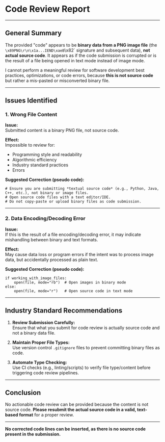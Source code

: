 # Code Review Report

---

## General Summary

The provided "code" appears to be **binary data from a PNG image file** (the `\x89PNG\r\n\x1a...IEND\xaeB`\x82` signature and subsequent data), **not actual source code**. It appears as if the code submission is corrupted or is the result of a file being opened in text mode instead of image mode.

I cannot perform a meaningful review for software development best practices, optimizations, or code errors, because **this is not source code** but rather a mis-pasted or misconverted binary file.

---

## Issues Identified

### 1. Wrong File Content

**Issue:**  
Submitted content is a binary PNG file, not source code.

**Effect:**  
Impossible to review for:

- Programming style and readability
- Algorithmic efficiency
- Industry standard practices
- Errors

**Suggested Correction (pseudo code):**

```plaintext
# Ensure you are submitting *textual source code* (e.g., Python, Java, C++, etc.), not binary or image files.
# Open source code files with a text editor/IDE.
# Do not copy-paste or upload binary files as code submission.
```

---

### 2. Data Encoding/Decoding Error

**Issue:**  
If this is the result of a file encoding/decoding error, it may indicate mishandling between binary and text formats.

**Effect:**  
May cause data loss or program errors if the intent was to process image data, but accidentally processed as plain text.

**Suggested Correction (pseudo code):**

```pseudo
if working_with_image_files:
    open(file, mode="rb")  # Open images in binary mode
else:
    open(file, mode="r")   # Open source code in text mode
```

---

## Industry Standard Recommendations

1. **Review Submission Carefully:**  
   Ensure that what you submit for code review is actually source code and not a binary data file.

2. **Maintain Proper File Types:**  
   Use version control `.gitignore` files to prevent committing binary files as code.

3. **Automate Type Checking:**  
   Use CI checks (e.g., linting/scripts) to verify file type/content before triggering code review pipelines.

---

## Conclusion

No actionable code review can be provided because the content is not source code. **Please resubmit the actual source code in a valid, text-based format** for a proper review.

---

**No corrected code lines can be inserted, as there is no source code present in the submission.**